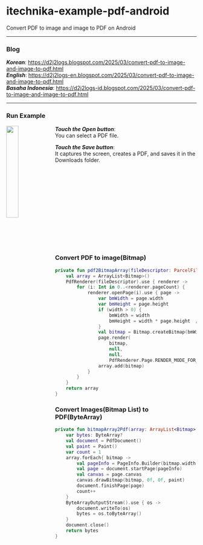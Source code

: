 # itechnika-example-pdf-android
Convert PDF to image and image to PDF on Android

***

### Blog  
***Korean***: https://d2j2logs.blogspot.com/2025/03/convert-pdf-to-image-and-image-to-pdf.html  
***English***: https://d2j2logs-en.blogspot.com/2025/03/convert-pdf-to-image-and-image-to-pdf.html  
***Basaha Indonesia***: https://d2j2logs-id.blogspot.com/2025/03/convert-pdf-to-image-and-image-to-pdf.html  

***

### Run Example

<img src="https://github.com/user-attachments/assets/149300b6-6fe2-4d53-8699-e6e3de1ac1d7" width="25%" align="left">

***Touch the Open button***:  
You can select a PDF file.  
  
***Touch the Save button***:  
It captures the screen, creates a PDF, and saves it in the Downloads folder.  

<br/><br/><br/><br/><br/><br/><br/><br/><br/><br/><br/><br/>

### Convert PDF to image(Bitmap)

```kotlin
private fun pdf2BitmapArray(fileDescriptor: ParcelFileDescriptor, width: Int = 0) : ArrayList<Bitmap> {
    val array = ArrayList<Bitmap>()
    PdfRenderer(fileDescriptor).use { renderer ->
        for (i: Int in 0..<renderer.pageCount) {
            renderer.openPage(i).use { page ->
                var bmWidth = page.width
                var bmHeight = page.height
                if (width > 0) {
                    bmWidth = width
                    bmHeight = width * page.height  / page.width
                }
                val bitmap = Bitmap.createBitmap(bmWidth, bmHeight, Bitmap.Config.ARGB_8888)
                page.render(
                    bitmap,
                    null,
                    null,
                    PdfRenderer.Page.RENDER_MODE_FOR_DISPLAY)
                array.add(bitmap)
            }
        }
    }
    return array
}
```

### Convert Images(Bitmap List) to PDF(ByteArray)

```kotlin
private fun bitmapArray2Pdf(array: ArrayList<Bitmap>) : ByteArray? {
    var bytes: ByteArray?
    val document = PdfDocument()
    val paint = Paint()
    var count = 1
    array.forEach{ bitmap ->
        val pageInfo = PageInfo.Builder(bitmap.width, bitmap.height, count).create()
        val page = document.startPage(pageInfo)
        val canvas = page.canvas
        canvas.drawBitmap(bitmap, 0f, 0f, paint)
        document.finishPage(page)
        count++
    }
    ByteArrayOutputStream().use { os ->
        document.writeTo(os)
        bytes = os.toByteArray()
    }
    document.close()
    return bytes
}
```
